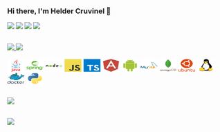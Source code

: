 ### Hi there, I'm Helder Cruvinel 👋

<div>
  <a href="mailto:heldercruvinel@gmail.com" target="_blank"><img src="https://img.shields.io/badge/Gmail-D14836?style=for-the-badge&logo=gmail&logoColor=white"></a>
  <a href="mailto:heldercruvinel@protonmail.com" target="_blank"><img src="https://img.shields.io/badge/ProtonMail-8B89CC?style=for-the-badge&logo=protonmail&logoColor=white"></a>
  <a href="mailto:heldercruvinel@gmail.com" target="_blank"><img src="https://img.shields.io/badge/LinkedIn-0077B5?style=for-the-badge&logo=linkedin&logoColor=white"></a>
  <a href="https://github.com/heldercruvinel" target="_blank"><img src="	https://img.shields.io/badge/GitHub-100000?style=for-the-badge&logo=github&logoColor=white"></a>
</div>

##

<div>
  <a href="https://github.com/heldercruvinel">
  <img height="180em" src="https://github-readme-stats.vercel.app/api?username=heldercruvinel&show_icons=true&bg_color=424242&title_color=42A5F5&icon_color=7E57C2&text_color=BDBDBD&custom_title=Helder's Github stats&include_all_commits=true&count_private=true">
  <img height="180em" src="https://github-readme-stats.vercel.app/api/top-langs/?username=heldercruvinel&layout=compact&bg_color=424242&title_color=42A5F5&show_icons=true&icon_color=7E57C2&text_color=BDBDBD&count_private=true&custom_title=Used Languages&card_width=180em">
  </a>
</div>

<div style="display: inline_block"><br>
  <img align="center" alt="Helder-Js" height="30" width="40" src="https://github.com/devicons/devicon/blob/master/icons/java/java-original-wordmark.svg">
  <img align="center" alt="Helder-Js" height="30" width="40" src="https://github.com/devicons/devicon/blob/master/icons/spring/spring-original-wordmark.svg">
  <img align="center" alt="Helder-Js" height="30" width="40" src="https://github.com/devicons/devicon/blob/master/icons/nodejs/nodejs-original-wordmark.svg">
   <img align="center" alt="Helder-Js" height="30" width="40" src="https://github.com/devicons/devicon/blob/master/icons/javascript/javascript-original.svg">
  <img align="center" alt="Helder-Js" height="30" width="40" src="https://github.com/devicons/devicon/blob/master/icons/typescript/typescript-original.svg">
   <img align="center" alt="Helder-Js" height="30" width="40" src="https://github.com/devicons/devicon/blob/master/icons/angularjs/angularjs-plain.svg">
  <img align="center" alt="Helder-Js" height="30" width="40" src="https://github.com/devicons/devicon/blob/master/icons/android/android-original.svg">
  <img align="center" alt="Helder-Js" height="30" width="40" src="https://github.com/devicons/devicon/blob/master/icons/mysql/mysql-original-wordmark.svg">
  <img align="center" alt="Helder-Js" height="30" width="40" src="https://github.com/devicons/devicon/blob/master/icons/mongodb/mongodb-original-wordmark.svg">
  <img align="center" alt="Helder-Js" height="30" width="40" src="https://github.com/devicons/devicon/blob/master/icons/ubuntu/ubuntu-plain-wordmark.svg">
  <img align="center" alt="Helder-Js" height="30" width="40" src="https://github.com/devicons/devicon/blob/master/icons/linux/linux-original.svg">
  <img align="center" alt="Helder-Js" height="30" width="40" src="https://github.com/devicons/devicon/blob/master/icons/docker/docker-original-wordmark.svg">
  <img align="center" alt="Helder-Js" height="30" width="40" src="https://github.com/devicons/devicon/blob/master/icons/python/python-original.svg">
</div>

##

<div>
  <a href="https://github.com/heldercruvinel/sentryapi">
     <img height="180em" src="https://github-readme-stats.vercel.app/api/pin/?username=heldercruvinel&repo=sentryapi&show_owner=true&bg_color=424242&title_color=42A5F5&icon_color=7E57C2&text_color=BDBDBD">
  </a>  
</div>

##

<div>
    <img height="180em" src="https://github-readme-stats.vercel.app/api/wakatime?username=willianrod&bg_color=424242&title_color=42A5F5&icon_color=7E57C2&text_color=BDBDBD&custom_title=Coding&layout=compact">
</div>



<!-- Here are some ideas to get you started:

- 🔭 I’m currently working on ...
- 🌱 I’m currently learning ...
- 👯 I’m looking to collaborate on ...
- 🤔 I’m looking for help with ...
- 💬 Ask me about ...
- 📫 How to reach me: ...
- 😄 Pronouns: ...
- ⚡ Fun fact: ...
-  -->

